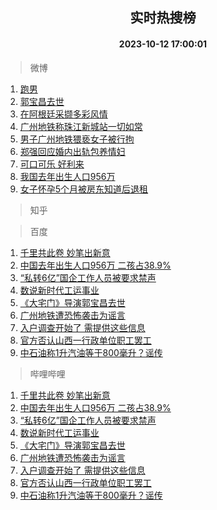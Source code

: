 <div align="center"><h2>实时热搜榜</h2><h4>2023-10-12 17:00:01</h4></div>

> 微博  

1. [跑男](https://s.weibo.com/weibo?q=%E8%B7%91%E7%94%B7&t=31&band_rank=1&Refer=top)<br />
2. [郭宝昌去世](https://s.weibo.com/weibo?q=%23%E9%83%AD%E5%AE%9D%E6%98%8C%E5%8E%BB%E4%B8%96%23&t=31&band_rank=2&Refer=top)<br />
3. [在阿根廷采撷多彩风情](https://s.weibo.com/weibo?q=%23%E5%9C%A8%E9%98%BF%E6%A0%B9%E5%BB%B7%E9%87%87%E6%92%B7%E5%A4%9A%E5%BD%A9%E9%A3%8E%E6%83%85%23&t=31&band_rank=3&Refer=top)<br />
4. [广州地铁称珠江新城站一切如常](https://s.weibo.com/weibo?q=%23%E5%B9%BF%E5%B7%9E%E5%9C%B0%E9%93%81%E7%A7%B0%E7%8F%A0%E6%B1%9F%E6%96%B0%E5%9F%8E%E7%AB%99%E4%B8%80%E5%88%87%E5%A6%82%E5%B8%B8%23&t=31&band_rank=4&Refer=top)<br />
5. [男子广州地铁猥亵女子被行拘](https://s.weibo.com/weibo?q=%23%E7%94%B7%E5%AD%90%E5%B9%BF%E5%B7%9E%E5%9C%B0%E9%93%81%E7%8C%A5%E4%BA%B5%E5%A5%B3%E5%AD%90%E8%A2%AB%E8%A1%8C%E6%8B%98%23&t=31&band_rank=5&Refer=top)<br />
6. [郑强回应婚内出轨包养情妇](https://s.weibo.com/weibo?q=%23%E9%83%91%E5%BC%BA%E5%9B%9E%E5%BA%94%E5%A9%9A%E5%86%85%E5%87%BA%E8%BD%A8%E5%8C%85%E5%85%BB%E6%83%85%E5%A6%87%23&t=31&band_rank=6&Refer=top)<br />
7. [可口可乐 好利来](https://s.weibo.com/weibo?q=%E5%8F%AF%E5%8F%A3%E5%8F%AF%E4%B9%90%20%E5%A5%BD%E5%88%A9%E6%9D%A5&t=31&band_rank=7&Refer=top)<br />
8. [我国去年出生人口956万](https://s.weibo.com/weibo?q=%23%E6%88%91%E5%9B%BD%E5%8E%BB%E5%B9%B4%E5%87%BA%E7%94%9F%E4%BA%BA%E5%8F%A3956%E4%B8%87%23&t=31&band_rank=8&Refer=top)<br />
9. [女子怀孕5个月被房东知道后退租](https://s.weibo.com/weibo?q=%23%E5%A5%B3%E5%AD%90%E6%80%80%E5%AD%955%E4%B8%AA%E6%9C%88%E8%A2%AB%E6%88%BF%E4%B8%9C%E7%9F%A5%E9%81%93%E5%90%8E%E9%80%80%E7%A7%9F%23&t=31&band_rank=9&Refer=top)<br />

> 知乎  


> 百度  

1. [千里共此卷 妙笔出新意](https://www.baidu.com/s?wd=%E5%8D%83%E9%87%8C%E5%85%B1%E6%AD%A4%E5%8D%B7+%E5%A6%99%E7%AC%94%E5%87%BA%E6%96%B0%E6%84%8F&sa=fyb_news&rsv_dl=fyb_news)<br />
2. [中国去年出生人口956万 二孩占38.9%](https://www.baidu.com/s?wd=%E4%B8%AD%E5%9B%BD%E5%8E%BB%E5%B9%B4%E5%87%BA%E7%94%9F%E4%BA%BA%E5%8F%A3956%E4%B8%87+%E4%BA%8C%E5%AD%A9%E5%8D%A038.9%25&sa=fyb_news&rsv_dl=fyb_news)<br />
3. [“私转6亿”国企工作人员被要求禁声](https://www.baidu.com/s?wd=%E2%80%9C%E7%A7%81%E8%BD%AC6%E4%BA%BF%E2%80%9D%E5%9B%BD%E4%BC%81%E5%B7%A5%E4%BD%9C%E4%BA%BA%E5%91%98%E8%A2%AB%E8%A6%81%E6%B1%82%E7%A6%81%E5%A3%B0&sa=fyb_news&rsv_dl=fyb_news)<br />
4. [数说新时代工运事业](https://www.baidu.com/s?wd=%E6%95%B0%E8%AF%B4%E6%96%B0%E6%97%B6%E4%BB%A3%E5%B7%A5%E8%BF%90%E4%BA%8B%E4%B8%9A&sa=fyb_news&rsv_dl=fyb_news)<br />
5. [《大宅门》导演郭宝昌去世](https://www.baidu.com/s?wd=%E3%80%8A%E5%A4%A7%E5%AE%85%E9%97%A8%E3%80%8B%E5%AF%BC%E6%BC%94%E9%83%AD%E5%AE%9D%E6%98%8C%E5%8E%BB%E4%B8%96&sa=fyb_news&rsv_dl=fyb_news)<br />
6. [广州地铁遭恐怖袭击为谣言](https://www.baidu.com/s?wd=%E5%B9%BF%E5%B7%9E%E5%9C%B0%E9%93%81%E9%81%AD%E6%81%90%E6%80%96%E8%A2%AD%E5%87%BB%E4%B8%BA%E8%B0%A3%E8%A8%80&sa=fyb_news&rsv_dl=fyb_news)<br />
7. [入户调查开始了 需提供这些信息](https://www.baidu.com/s?wd=%E5%85%A5%E6%88%B7%E8%B0%83%E6%9F%A5%E5%BC%80%E5%A7%8B%E4%BA%86+%E9%9C%80%E6%8F%90%E4%BE%9B%E8%BF%99%E4%BA%9B%E4%BF%A1%E6%81%AF&sa=fyb_news&rsv_dl=fyb_news)<br />
8. [官方否认山西一行政单位职工罢工](https://www.baidu.com/s?wd=%E5%AE%98%E6%96%B9%E5%90%A6%E8%AE%A4%E5%B1%B1%E8%A5%BF%E4%B8%80%E8%A1%8C%E6%94%BF%E5%8D%95%E4%BD%8D%E8%81%8C%E5%B7%A5%E7%BD%A2%E5%B7%A5&sa=fyb_news&rsv_dl=fyb_news)<br />
9. [中石油称1升汽油等于800毫升？谣传](https://www.baidu.com/s?wd=%E4%B8%AD%E7%9F%B3%E6%B2%B9%E7%A7%B01%E5%8D%87%E6%B1%BD%E6%B2%B9%E7%AD%89%E4%BA%8E800%E6%AF%AB%E5%8D%87%EF%BC%9F%E8%B0%A3%E4%BC%A0&sa=fyb_news&rsv_dl=fyb_news)<br />

> 哔哩哔哩  

1. [千里共此卷 妙笔出新意](https://www.baidu.com/s?wd=%E5%8D%83%E9%87%8C%E5%85%B1%E6%AD%A4%E5%8D%B7+%E5%A6%99%E7%AC%94%E5%87%BA%E6%96%B0%E6%84%8F&sa=fyb_news&rsv_dl=fyb_news)<br />
2. [中国去年出生人口956万 二孩占38.9%](https://www.baidu.com/s?wd=%E4%B8%AD%E5%9B%BD%E5%8E%BB%E5%B9%B4%E5%87%BA%E7%94%9F%E4%BA%BA%E5%8F%A3956%E4%B8%87+%E4%BA%8C%E5%AD%A9%E5%8D%A038.9%25&sa=fyb_news&rsv_dl=fyb_news)<br />
3. [“私转6亿”国企工作人员被要求禁声](https://www.baidu.com/s?wd=%E2%80%9C%E7%A7%81%E8%BD%AC6%E4%BA%BF%E2%80%9D%E5%9B%BD%E4%BC%81%E5%B7%A5%E4%BD%9C%E4%BA%BA%E5%91%98%E8%A2%AB%E8%A6%81%E6%B1%82%E7%A6%81%E5%A3%B0&sa=fyb_news&rsv_dl=fyb_news)<br />
4. [数说新时代工运事业](https://www.baidu.com/s?wd=%E6%95%B0%E8%AF%B4%E6%96%B0%E6%97%B6%E4%BB%A3%E5%B7%A5%E8%BF%90%E4%BA%8B%E4%B8%9A&sa=fyb_news&rsv_dl=fyb_news)<br />
5. [《大宅门》导演郭宝昌去世](https://www.baidu.com/s?wd=%E3%80%8A%E5%A4%A7%E5%AE%85%E9%97%A8%E3%80%8B%E5%AF%BC%E6%BC%94%E9%83%AD%E5%AE%9D%E6%98%8C%E5%8E%BB%E4%B8%96&sa=fyb_news&rsv_dl=fyb_news)<br />
6. [广州地铁遭恐怖袭击为谣言](https://www.baidu.com/s?wd=%E5%B9%BF%E5%B7%9E%E5%9C%B0%E9%93%81%E9%81%AD%E6%81%90%E6%80%96%E8%A2%AD%E5%87%BB%E4%B8%BA%E8%B0%A3%E8%A8%80&sa=fyb_news&rsv_dl=fyb_news)<br />
7. [入户调查开始了 需提供这些信息](https://www.baidu.com/s?wd=%E5%85%A5%E6%88%B7%E8%B0%83%E6%9F%A5%E5%BC%80%E5%A7%8B%E4%BA%86+%E9%9C%80%E6%8F%90%E4%BE%9B%E8%BF%99%E4%BA%9B%E4%BF%A1%E6%81%AF&sa=fyb_news&rsv_dl=fyb_news)<br />
8. [官方否认山西一行政单位职工罢工](https://www.baidu.com/s?wd=%E5%AE%98%E6%96%B9%E5%90%A6%E8%AE%A4%E5%B1%B1%E8%A5%BF%E4%B8%80%E8%A1%8C%E6%94%BF%E5%8D%95%E4%BD%8D%E8%81%8C%E5%B7%A5%E7%BD%A2%E5%B7%A5&sa=fyb_news&rsv_dl=fyb_news)<br />
9. [中石油称1升汽油等于800毫升？谣传](https://www.baidu.com/s?wd=%E4%B8%AD%E7%9F%B3%E6%B2%B9%E7%A7%B01%E5%8D%87%E6%B1%BD%E6%B2%B9%E7%AD%89%E4%BA%8E800%E6%AF%AB%E5%8D%87%EF%BC%9F%E8%B0%A3%E4%BC%A0&sa=fyb_news&rsv_dl=fyb_news)<br />
